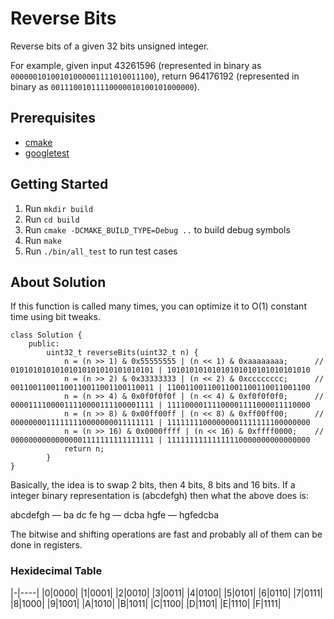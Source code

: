 # Reverse Bits
Reverse bits of a given 32 bits unsigned integer.

For example, given input 43261596 (represented in binary as `00000010100101000001111010011100`), return 964176192 (represented in binary as `00111001011110000010100101000000`).

## Prerequisites
- [cmake](https://cmake.org/)
- [googletest](https://github.com/google/googletest)

## Getting Started
1. Run `mkdir build`
2. Run `cd build`
3. Run `cmake -DCMAKE_BUILD_TYPE=Debug ..` to build debug symbols
4. Run `make`
5. Run `./bin/all_test` to run test cases

## About Solution
If this function is called many times, you can optimize it to O(1) constant time using bit tweaks.

```
class Solution {
	public:
		uint32_t reverseBits(uint32_t n) {
			n = (n >> 1) & 0x55555555 | (n << 1) & 0xaaaaaaaa;  	// 01010101010101010101010101010101 | 10101010101010101010101010101010
			n = (n >> 2) & 0x33333333 | (n << 2) & 0xcccccccc;		// 00110011001100110011001100110011 | 11001100110011001100110011001100
			n = (n >> 4) & 0x0f0f0f0f | (n << 4) & 0xf0f0f0f0;		// 00001111000011110000111100001111 | 11110000111100001111000011110000
			n = (n >> 8) & 0x00ff00ff | (n << 8) & 0xff00ff00;		// 00000000111111110000000011111111 | 11111111000000001111111100000000
			n = (n >> 16) & 0x0000ffff | (n << 16) & 0xffff0000;	// 00000000000000001111111111111111 | 11111111111111110000000000000000
			return n;
		}
}
```

Basically, the idea is to swap 2 bits, then 4 bits, 8 bits and 16 bits. If a integer binary representation is (abcdefgh) then what the above does is:

abcdefgh — ba dc fe hg — dcba hgfe — hgfedcba

The bitwise and shifting operations are fast and probably all of them can be done in registers.

### Hexidecimal Table
|-|----|
|0|0000|
|1|0001|
|2|0010|
|3|0011|
|4|0100|
|5|0101|
|6|0110|
|7|0111|
|8|1000|
|9|1001|
|A|1010|
|B|1011|
|C|1100|
|D|1101|
|E|1110|
|F|1111|
